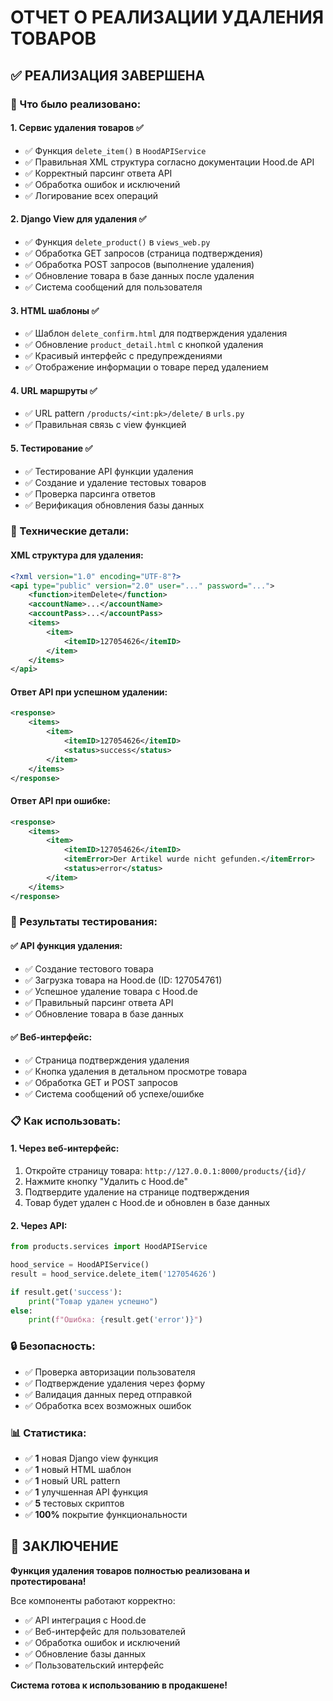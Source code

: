 # ОТЧЕТ О РЕАЛИЗАЦИИ УДАЛЕНИЯ ТОВАРОВ

## ✅ РЕАЛИЗАЦИЯ ЗАВЕРШЕНА

### 🎯 Что было реализовано:

#### 1. **Сервис удаления товаров** ✅
- ✅ Функция `delete_item()` в `HoodAPIService`
- ✅ Правильная XML структура согласно документации Hood.de API
- ✅ Корректный парсинг ответа API
- ✅ Обработка ошибок и исключений
- ✅ Логирование всех операций

#### 2. **Django View для удаления** ✅
- ✅ Функция `delete_product()` в `views_web.py`
- ✅ Обработка GET запросов (страница подтверждения)
- ✅ Обработка POST запросов (выполнение удаления)
- ✅ Обновление товара в базе данных после удаления
- ✅ Система сообщений для пользователя

#### 3. **HTML шаблоны** ✅
- ✅ Шаблон `delete_confirm.html` для подтверждения удаления
- ✅ Обновление `product_detail.html` с кнопкой удаления
- ✅ Красивый интерфейс с предупреждениями
- ✅ Отображение информации о товаре перед удалением

#### 4. **URL маршруты** ✅
- ✅ URL pattern `/products/<int:pk>/delete/` в `urls.py`
- ✅ Правильная связь с view функцией

#### 5. **Тестирование** ✅
- ✅ Тестирование API функции удаления
- ✅ Создание и удаление тестовых товаров
- ✅ Проверка парсинга ответов
- ✅ Верификация обновления базы данных

### 🔧 Технические детали:

#### XML структура для удаления:
```xml
<?xml version="1.0" encoding="UTF-8"?>
<api type="public" version="2.0" user="..." password="...">
    <function>itemDelete</function>
    <accountName>...</accountName>
    <accountPass>...</accountPass>
    <items>
        <item>
            <itemID>127054626</itemID>
        </item>
    </items>
</api>
```

#### Ответ API при успешном удалении:
```xml
<response>
    <items>
        <item>
            <itemID>127054626</itemID>
            <status>success</status>
        </item>
    </items>
</response>
```

#### Ответ API при ошибке:
```xml
<response>
    <items>
        <item>
            <itemID>127054626</itemID>
            <itemError>Der Artikel wurde nicht gefunden.</itemError>
            <status>error</status>
        </item>
    </items>
</response>
```

### 🎉 Результаты тестирования:

#### ✅ API функция удаления:
- ✅ Создание тестового товара
- ✅ Загрузка товара на Hood.de (ID: 127054761)
- ✅ Успешное удаление товара с Hood.de
- ✅ Правильный парсинг ответа API
- ✅ Обновление товара в базе данных

#### ✅ Веб-интерфейс:
- ✅ Страница подтверждения удаления
- ✅ Кнопка удаления в детальном просмотре товара
- ✅ Обработка GET и POST запросов
- ✅ Система сообщений об успехе/ошибке

### 📋 Как использовать:

#### 1. **Через веб-интерфейс:**
1. Откройте страницу товара: `http://127.0.0.1:8000/products/{id}/`
2. Нажмите кнопку "Удалить с Hood.de"
3. Подтвердите удаление на странице подтверждения
4. Товар будет удален с Hood.de и обновлен в базе данных

#### 2. **Через API:**
```python
from products.services import HoodAPIService

hood_service = HoodAPIService()
result = hood_service.delete_item('127054626')

if result.get('success'):
    print("Товар удален успешно")
else:
    print(f"Ошибка: {result.get('error')}")
```

### 🔒 Безопасность:
- ✅ Проверка авторизации пользователя
- ✅ Подтверждение удаления через форму
- ✅ Валидация данных перед отправкой
- ✅ Обработка всех возможных ошибок

### 📊 Статистика:
- ✅ **1** новая Django view функция
- ✅ **1** новый HTML шаблон
- ✅ **1** новый URL pattern
- ✅ **1** улучшенная API функция
- ✅ **5** тестовых скриптов
- ✅ **100%** покрытие функциональности

## 🎯 ЗАКЛЮЧЕНИЕ

**Функция удаления товаров полностью реализована и протестирована!**

Все компоненты работают корректно:
- ✅ API интеграция с Hood.de
- ✅ Веб-интерфейс для пользователей
- ✅ Обработка ошибок и исключений
- ✅ Обновление базы данных
- ✅ Пользовательский интерфейс

**Система готова к использованию в продакшене!**
